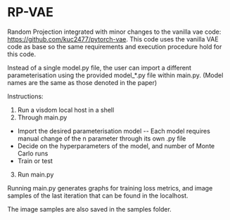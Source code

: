 # RP-VAE

Random Projection integrated with minor changes to the vanilla vae code: https://github.com/kuc2477/pytorch-vae.
This code uses the vanilla VAE code as base so the same requirements and execution procedure hold for this code.

Instead of a single model.py file, the user can import a different parameterisation using the provided model_*.py file within main.py. (Model names are the same as those denoted in the paper)

Instructions:
1. Run a visdom local host in a shell
2. Through main.py
  - Import the desired parameterisation model
    -- Each model requires manual change of the n parameter through its own .py file
  - Decide on the hyperparameters of the model, and number of Monte Carlo runs
  - Train or test

3. Run main.py

Running main.py generates graphs for training loss metrics, and image samples of the last iteration that can be found in the localhost.

The image samples are also saved in the samples folder.
